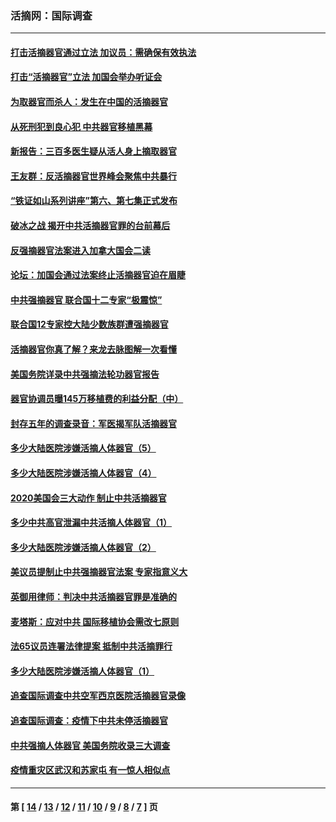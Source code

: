 ### 活摘网：国际调查
---
#### [打击活摘器官通过立法 加议员：需确保有效执法](../../pages/nf5947/n13886356.md?02210430) 
#### [打击“活摘器官”立法 加国会举办听证会](../../pages/nf5947/n13869362.md?02210430) 
#### [为取器官而杀人：发生在中国的活摘器官](../../pages/nf5947/n13794731.md?02210430) 
#### [从死刑犯到良心犯 中共器官移植黑幕](../../pages/nf5947/n13764669.md?02210430) 
#### [新报告：三百多医生疑从活人身上摘取器官](../../pages/nf5947/n13703044.md?02210430) 
#### [王友群：反活摘器官世界峰会聚焦中共暴行](../../pages/nf5947/n13250738.md?02210430) 
#### [“铁证如山系列讲座”第六、第七集正式发布](../../pages/nf5947/n13106287.md?02210430) 
#### [破冰之战 揭开中共活摘器官罪的台前幕后](../../pages/nf5947/n13082457.md?02210430) 
#### [反强摘器官法案进入加拿大国会二读](../../pages/nf5947/n13033450.md?02210430) 
#### [论坛：加国会通过法案终止活摘器官迫在眉睫](../../pages/nf5947/n13029839.md?02210430) 
#### [中共强摘器官 联合国十二专家“极震惊”](../../pages/nf5947/n13024313.md?02210430) 
#### [联合国12专家控大陆少数族群遭强摘器官](../../pages/nf5947/n13023877.md?02210430) 
#### [活摘器官你真了解？来龙去脉图解一次看懂](../../pages/nf5947/n13013820.md?02210430) 
#### [美国务院详录中共强摘法轮功器官报告](../../pages/nf5947/n12944519.md?02210430) 
#### [器官协调员曝145万移植费的利益分配（中）](../../pages/nf5947/n12894547.md?02210430) 
#### [封存五年的调查录音：军医揭军队活摘器官](../../pages/nf5947/n12798692.md?02210430) 
#### [多少大陆医院涉嫌活摘人体器官（5）](../../pages/nf5947/n12768383.md?02210430) 
#### [多少大陆医院涉嫌活摘人体器官（4）](../../pages/nf5947/n12664434.md?02210430) 
#### [2020美国会三大动作 制止中共活摘器官](../../pages/nf5947/n12682004.md?02210430) 
#### [多少中共高官泄漏中共活摘人体器官（1）](../../pages/nf5947/n12671234.md?02210430) 
#### [多少大陆医院涉嫌活摘人体器官（2）](../../pages/nf5947/n12655589.md?02210430) 
#### [美议员提制止中共强摘器官法案 专家指意义大](../../pages/nf5947/n12630561.md?02210430) 
#### [英御用律师：判决中共活摘器官罪是准确的](../../pages/nf5947/n12580740.md?02210430) 
#### [麦塔斯：应对中共 国际移植协会需改七原则](../../pages/nf5947/n12514711.md?02210430) 
#### [法65议员连署法律提案 抵制中共活摘罪行](../../pages/nf5947/n12437047.md?02210430) 
#### [多少大陆医院涉嫌活摘人体器官（1）](../../pages/nf5947/n12414284.md?02210430) 
#### [追查国际调查中共空军西京医院活摘器官录像](../../pages/nf5947/n12348837.md?02210430) 
#### [追查国际调查：疫情下中共未停活摘器官](../../pages/nf5947/n12273415.md?02210430) 
#### [中共强摘人体器官 美国务院收录三大调查](../../pages/nf5947/n12181488.md?02210430) 
#### [疫情重灾区武汉和苏家屯 有一惊人相似点](../../pages/nf5947/n12150824.md?02210430) 

---
#### 第 [ [14](./14.md?02210430) / [13](./13.md?02210430) / [12](./12.md?02210430) / [11](./11.md?02210430) / [10](./10.md?02210430) / [9](./9.md?02210430) / [8](./8.md?02210430) / [7](./7.md?02210430) ] 页
